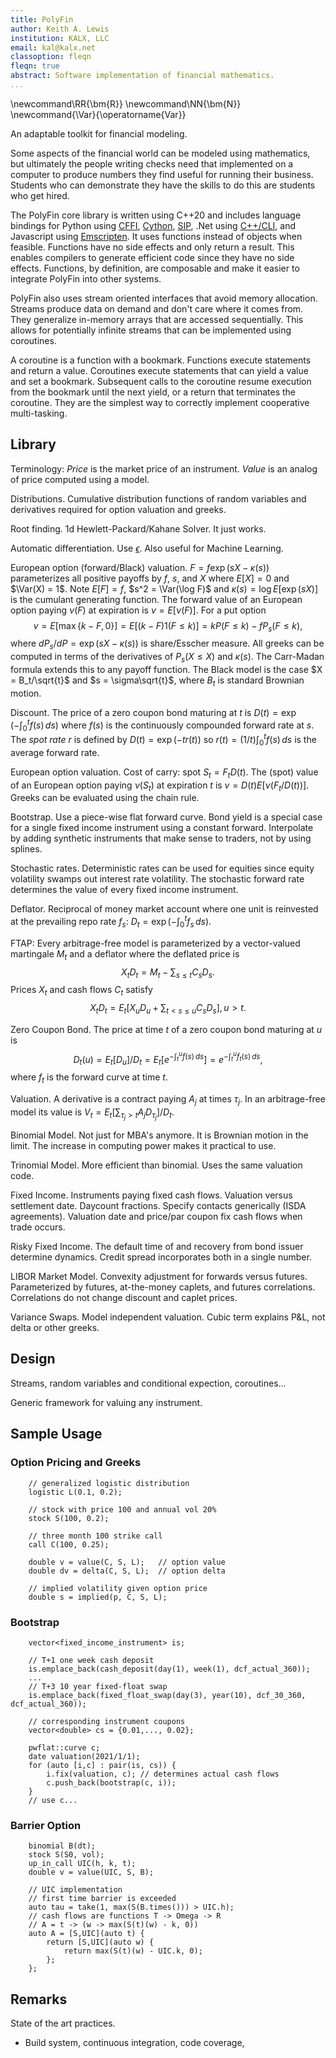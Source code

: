 ```yaml
---
title: PolyFin
author: Keith A. Lewis
institution: KALX, LLC
email: kal@kalx.net
classoption: fleqn
fleqn: true
abstract: Software implementation of financial mathematics.
...
```


\newcommand\RR{\bm{R}}
\newcommand\NN{\bm{N}}
\newcommand{\Var}{\operatorname{Var}}

An adaptable toolkit for financial modeling.

Some aspects of the financial world can be modeled using mathematics,
but ultimately the people writing checks need that implemented on
a computer to produce numbers they find useful for running their business.
Students who can demonstrate they have the skills to do this are
students who get hired.

The PolyFin core library is written using C++20 and includes language bindings for
Python using [CFFI](https://cffi.readthedocs.io/en/latest/), [Cython](https://cython.org/),
[SIP](https://www.riverbankcomputing.com/software/sip/intro),
.Net using [C++/CLI](https://docs.microsoft.com/en-us/cpp/dotnet/dotnet-programming-with-cpp-cli-visual-cpp),
and Javascript using [Emscripten](https://developer.mozilla.org/en-US/docs/Mozilla/Projects/Emscripten).
It uses functions instead of objects when feasible. 
Functions have no side effects and only return a result. 
This enables compilers to generate efficient code since they have no
side effects.  Functions, by definition, are
composable and make it easier to integrate PolyFin into other systems.

PolyFin also uses stream oriented interfaces that avoid memory allocation.
Streams produce data on demand and don't care where it comes from.
They generalize in-memory arrays that are accessed sequentially.
This allows for potentially infinite streams that can
be implemented using coroutines.

A coroutine is a function with a bookmark.
Functions execute statements and return a value.
Coroutines execute statements that can yield a value and set a bookmark.
Subsequent calls to the coroutine resume execution from the bookmark until
the next yield, or a return that terminates the coroutine.
They are the simplest way to correctly implement cooperative multi-tasking.

## Library

Terminology: _Price_ is the market price of an instrument. _Value_ is
an analog of price computed using a model.

Distributions. Cumulative distribution functions of random variables
and derivatives required for option valuation and greeks.

Root finding. 1d Hewlett-Packard/Kahane Solver. It just works.

Automatic differentiation. Use [$\epsilon$](https://github.com/keithalewis/epsilon).
Also useful for Machine Learning.

European option (forward/Black) valuation. $F = f \exp(s X - κ(s))$ parameterizes all positive payoffs
by $f$, $s$, and $X$ where $E[X] = 0$ and $\Var(X) = 1$. Note $E[F] = f$, $s^2 = \Var(\log F)$
and $κ(s) = \log E[\exp(s X)]$ is the cumulant generating function.
The forward value of an European option paying $ν(F)$ at expiration is $v = E[ν(F)]$.
For a put option
$$
	v = E[\max\{k - F,0\}] = E[(k - F)1(F \le k)] = kP(F\le k) - f P_s(F\le k),
$$
where $dP_s/dP = \exp(s X - κ(s))$ is share/Esscher measure.
All greeks can be computed in terms of the derivatives of $P_s(X\le X)$ and $κ(s)$.
The Carr-Madan formula extends this to any payoff function.
The Black model is the case $X = B_t/\sqrt{t}$ and $s = \sigma\sqrt{t}$,
where $B_t$ is standard Brownian motion.

Discount. The price of a zero coupon bond maturing at $t$ is $D(t) = \exp(-\int_0^t f(s)\,ds)$
where $f(s)$ is the continuously compounded forward rate at $s$.
The _spot rate_ $r$ is defined by $D(t) = \exp(-t r(t))$ so
$r(t) = (1/t)\int_0^t f(s)\,ds$ is the average forward rate.

European option valuation. Cost of carry: spot $S_t = F_tD(t)$.
The (spot) value of an European option paying $ν(S_t)$ at expiration $t$ is $v = D(t)E[ν(F_t/D(t))]$.
Greeks can be evaluated using the chain rule.

Bootstrap. Use a piece-wise flat forward curve.
Bond yield is a special case for a single fixed income instrument using a constant forward.
Interpolate by adding synthetic instruments that make sense to traders, not by using splines.

Stochastic rates. Deterministic rates can be used for equities since
equity volatility swamps out interest rate volatility.
The stochastic forward rate determines the value of every fixed income instrument.

Deflator. Reciprocal of money market account where one unit is reinvested at
the prevailing repo rate $f_s$: $D_t = \exp(-\int_0^t f_s\,ds)$.

FTAP: Every arbitrage-free model is parameterized by a vector-valued martingale
$M_t$ and a deflator where the deflated price is
$$
	X_t D_t = M_t - \sum_{s\le t} C_s D_s.
$$
Prices $X_t$ and cash flows $C_t$ satisfy
$$
	X_t D_t = E_t[X_u D_u + \sum_{t < s \le u} C_s D_s], u > t.
$$

Zero Coupon Bond. The price at time $t$ of a zero coupon bond maturing at $u$ is
$$
	D_t(u) = E_t[D_u]/D_t = E_t[e^{-\int_t^u f(s)\,ds}] = e^{-\int_t^u f_t(s)\,ds},
$$
where $f_t$ is the forward curve at time $t$.

Valuation. A derivative is a contract paying $A_j$ at times $τ_j$.
In an arbitrage-free model its value is $V_t = E_t[\sum_{τ_j>t} A_j D_{τ_j}]/D_t$.

Binomial Model. Not just for MBA's anymore. It is Brownian motion in
the limit. The increase in computing power makes it practical to use.

Trinomial Model. More efficient than binomial. Uses the same valuation code.

Fixed Income. Instruments paying fixed cash flows.  Valuation versus settlement date.
Daycount fractions.  Specify contacts generically (ISDA agreements).
Valuation date and price/par coupon fix cash flows when trade occurs.

Risky Fixed Income. The default time of and recovery from bond issuer determine dynamics.
Credit spread incorporates both in a single number.

LIBOR Market Model. Convexity adjustment for forwards versus futures.
Parameterized by futures, at-the-money caplets, and
futures correlations. Correlations do not change discount and caplet prices.

Variance Swaps. Model independent valuation. Cubic term explains P&L, not delta or other greeks.

## Design

Streams, random variables and conditional expection, coroutines...

Generic framework for valuing any instrument.

## Sample Usage

### Option Pricing and Greeks

```
	// generalized logistic distribution
	logistic L(0.1, 0.2);

	// stock with price 100 and annual vol 20%
	stock S(100, 0.2);

	// three month 100 strike call
	call C(100, 0.25);   

	double v = value(C, S, L);   // option value
	double dv = delta(C, S, L);  // option delta

	// implied volatility given option price
	double s = implied(p, C, S, L);
```

### Bootstrap

```
	vector<fixed_income_instrument> is;

	// T+1 one week cash deposit
	is.emplace_back(cash_deposit(day(1), week(1), dcf_actual_360));
	...
	// T+3 10 year fixed-float swap
	is.emplace_back(fixed_float_swap(day(3), year(10), dcf_30_360, dcf_actual_360));

	// corresponding instrument coupons
	vector<double> cs = {0.01,..., 0.02};

	pwflat::curve c;
	date valuation(2021/1/1);
	for (auto [i,c] : pair(is, cs)) {
		i.fix(valuation, c); // determines actual cash flows
		c.push_back(bootstrap(c, i));
	}
	// use c...

```

### Barrier Option

```
	binomial B(dt);
	stock S(S0, vol);
	up_in_call UIC(h, k, t);
	double v = value(UIC, S, B);

	// UIC implementation
	// first time barrier is exceeded
	auto tau = take(1, max(S(B.times())) > UIC.h);
	// cash flows are functions T -> Omega -> R
	// A = t -> (w -> max(S(t)(w) - k, 0))
	auto A = [S,UIC](auto t) {
		return [S,UIC](auto w) {
			return max(S(t)(w) - UIC.k, 0);
		};
	};

```

## Remarks

State of the art practices.
  - Build system, continuous integration, code coverage, 
